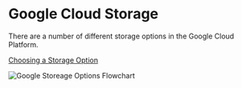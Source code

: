 # Google Cloud Storage

There are a number of different storage options in the Google Cloud Platform.

[Choosing a Storage Option](https://cloud.google.com/storage-options/)

![Google Storeage Options Flowchart](https://cloud.google.com/images/storage-options/flowchart.svg)